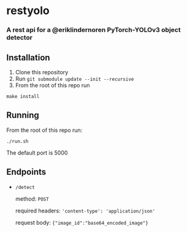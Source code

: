 # restyolo
### A rest api for a @eriklindernoren PyTorch-YOLOv3 object detector

## Installation
1. Clone this repository
2. Run `git submodule update --init --recursive`
3. From the root of this repo run
```shell script
make install
```

## Running
From the root of this repo run:
```shell script
./run.sh
```
The default port is 5000

## Endpoints

- `/detect`
    
    method: `POST`
    
    required headers: `'content-type': 'application/json'`
    
    request body: 
    ```{"image_id":"base64_encoded_image"}``` 
  
     
